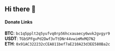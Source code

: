 ## Hi there 👋


#### Donate Links

**BTC**: `bc1q5pplt2q5yufvq0rp56hcxauaecy6wvk2gvgyr9`</br>
**USDT**: `TGbSPFgvPd2Dwf3vTtDNr44vwimMxMQ7N2`</br>
**ETH**: `0x91AC322232cCEA811bef7aE210A23d3EE580Ba2c`</br>
